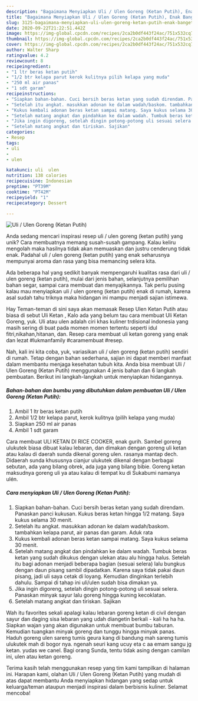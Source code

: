 ```yaml
---
description: "Bagaimana Menyiapkan Uli / Ulen Goreng (Ketan Putih), Enak Banget"
title: "Bagaimana Menyiapkan Uli / Ulen Goreng (Ketan Putih), Enak Banget"
slug: 3125-bagaimana-menyiapkan-uli-ulen-goreng-ketan-putih-enak-banget
date: 2020-09-22T21:22:51.442Z
image: https://img-global.cpcdn.com/recipes/2ca2b0df443f24ac/751x532cq70/uli-ulen-goreng-ketan-putih-foto-resep-utama.jpg
thumbnail: https://img-global.cpcdn.com/recipes/2ca2b0df443f24ac/751x532cq70/uli-ulen-goreng-ketan-putih-foto-resep-utama.jpg
cover: https://img-global.cpcdn.com/recipes/2ca2b0df443f24ac/751x532cq70/uli-ulen-goreng-ketan-putih-foto-resep-utama.jpg
author: Walter Sharp
ratingvalue: 4.2
reviewcount: 8
recipeingredient:
- "1 ltr beras ketan putih"
- "1/2 btr kelapa parut kerok kulitnya pilih kelapa yang muda"
- "250 ml air panas"
- "1 sdt garam"
recipeinstructions:
- "Siapkan bahan-bahan. Cuci bersih beras ketan yang sudah direndam. Panaskan panci kukusan. Kukus beras ketan hingga 1/2 matang. Saya kukus selama 30 menit."
- "Setelah itu angkat. masukkan adonan ke dalam wadah/baskom. tambahkan kelapa parut, air panas dan garam. Aduk rata"
- "Kukus kembali adonan beras ketan sampai matang. Saya kukus selama 30 menit."
- "Setelah matang angkat dan pindahkan ke dalam wadah. Tumbuk beras ketan yang sudah dikukus dengan ulekan atau alu hingga halus. Setelah itu bagi adonan menjadi beberapa bagian (sesuai selera) lalu bungkus dengan daun pisang sambil dipadatkan. Karena saya tidak pakai daun pisang, jadi uli saya cetak di loyang. Kemudian dinginkan terlebih dahulu. Sampai di tahap ini uli/ulen sudah bisa dimakan ya."
- "Jika ingin digoreng, setelah dingin potong-potong uli sesuai selera. Panaskan minyak sayur lalu goreng hingga kuning kecoklatan."
- "Setelah matang angkat dan tiriskan. Sajikan"
categories:
- Resep
tags:
- uli
- 
- ulen

katakunci: uli  ulen 
nutrition: 138 calories
recipecuisine: Indonesian
preptime: "PT39M"
cooktime: "PT42M"
recipeyield: "1"
recipecategory: Dessert

---
```



![Uli / Ulen Goreng (Ketan Putih)](https://img-global.cpcdn.com/recipes/2ca2b0df443f24ac/751x532cq70/uli-ulen-goreng-ketan-putih-foto-resep-utama.jpg)

Anda sedang mencari inspirasi resep uli / ulen goreng (ketan putih) yang unik? Cara membuatnya memang susah-susah gampang. Kalau keliru mengolah maka hasilnya tidak akan memuaskan dan justru cenderung tidak enak. Padahal uli / ulen goreng (ketan putih) yang enak seharusnya mempunyai aroma dan rasa yang bisa memancing selera kita.

Ada beberapa hal yang sedikit banyak mempengaruhi kualitas rasa dari uli / ulen goreng (ketan putih), mulai dari jenis bahan, selanjutnya pemilihan bahan segar, sampai cara membuat dan menyajikannya. Tak perlu pusing kalau mau menyiapkan uli / ulen goreng (ketan putih) enak di rumah, karena asal sudah tahu triknya maka hidangan ini mampu menjadi sajian istimewa.

Hay Teman-teman di sini saya akan memasak Resep Ulen Ketan Putih atau biasa di sebut Uli Ketan , Kalo ada yang belum tau cara membuat Uli Ketan Goreng, yuk. Uli atau ulen adalah ciri khas kuliner trdisional indonesia yang masih sering di buat pada momen momen tertentu seperti idul fitri,nikahan,hitanan, dan. Resep cara membuat uli ketan goreng yang enak dan lezat #lukmanfamily #caramembuat #resep.


Nah, kali ini kita coba, yuk, variasikan uli / ulen goreng (ketan putih) sendiri di rumah. Tetap dengan bahan sederhana, sajian ini dapat memberi manfaat dalam membantu menjaga kesehatan tubuh kita. Anda bisa membuat Uli / Ulen Goreng (Ketan Putih) menggunakan 4 jenis bahan dan 6 langkah pembuatan. Berikut ini langkah-langkah untuk menyiapkan hidangannya.

<!--inarticleads1-->

##### Bahan-bahan dan bumbu yang dibutuhkan dalam pembuatan Uli / Ulen Goreng (Ketan Putih):

1. Ambil 1 ltr beras ketan putih
1. Ambil 1/2 btr kelapa parut, kerok kulitnya (pilih kelapa yang muda)
1. Siapkan 250 ml air panas
1. Ambil 1 sdt garam


Cara membuat ULI KETAN DI RICE COOKER, enak gurih. Sambel goreng ulukutek biasa dibuat kalau lebaran, dan dimakan dengan goreng uli ketan atau kalau di daerah sunda dikenal goreng ulen. rasanya mantap dech. Didaerah sunda khususnya cianjur ulukutek dikenal dengan berbagai sebutan, ada yang bilang obrek, ada juga yang bilang bibie. Goreng ketan maksudnya goreng uli ya atau kalau di tempat ku di Sukabumi namanya ulén. 

<!--inarticleads2-->

##### Cara menyiapkan Uli / Ulen Goreng (Ketan Putih):

1. Siapkan bahan-bahan. Cuci bersih beras ketan yang sudah direndam. Panaskan panci kukusan. Kukus beras ketan hingga 1/2 matang. Saya kukus selama 30 menit.
1. Setelah itu angkat. masukkan adonan ke dalam wadah/baskom. tambahkan kelapa parut, air panas dan garam. Aduk rata
1. Kukus kembali adonan beras ketan sampai matang. Saya kukus selama 30 menit.
1. Setelah matang angkat dan pindahkan ke dalam wadah. Tumbuk beras ketan yang sudah dikukus dengan ulekan atau alu hingga halus. Setelah itu bagi adonan menjadi beberapa bagian (sesuai selera) lalu bungkus dengan daun pisang sambil dipadatkan. Karena saya tidak pakai daun pisang, jadi uli saya cetak di loyang. Kemudian dinginkan terlebih dahulu. Sampai di tahap ini uli/ulen sudah bisa dimakan ya.
1. Jika ingin digoreng, setelah dingin potong-potong uli sesuai selera. Panaskan minyak sayur lalu goreng hingga kuning kecoklatan.
1. Setelah matang angkat dan tiriskan. Sajikan


Wah itu favorites sekali apalagi kalau lebaran goreng ketan di civil dengan sayur dan daging sisa lebaran yang udah diangetin berkali - kali ha ha ha. Siapkan wajan yang akan digunakan untuk membuat bumbu taburan. Kemudian tuangkan minyak goreng dan tunggu hingga minyak panas. Haduh goreng ulen sareng tumis geura kang di bandung mah sareng tumis ulukutek mah di bogor nya. ngenah seuri kang ucuy eta c aa emam sangu jg ketan. yudas we canel. Bagi orang Sunda, tentu tidak asing dengan camilan ini, ulen atau ketan goreng. 

Terima kasih telah menggunakan resep yang tim kami tampilkan di halaman ini. Harapan kami, olahan Uli / Ulen Goreng (Ketan Putih) yang mudah di atas dapat membantu Anda menyiapkan hidangan yang sedap untuk keluarga/teman ataupun menjadi inspirasi dalam berbisnis kuliner. Selamat mencoba!
